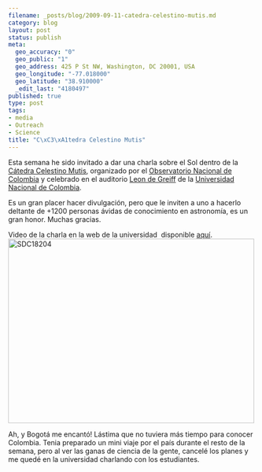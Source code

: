 ```yaml
--- 
filename: _posts/blog/2009-09-11-catedra-celestino-mutis.md
category: blog
layout: post
status: publish
meta: 
  geo_accuracy: "0"
  geo_public: "1"
  geo_address: 425 P St NW, Washington, DC 20001, USA
  geo_longitude: "-77.018000"
  geo_latitude: "38.910000"
  _edit_last: "4180497"
published: true
type: post
tags: 
- media
- Outreach
- Science
title: "C\xC3\xA1tedra Celestino Mutis"
---
```

Esta semana he sido invitado a dar una charla sobre el Sol dentro de la <a href="http://www.observatorio.unal.edu.co/OAN/catedraJCM.html">Cátedra Celestino Mutis</a>, organizado por el <a href="http://www.observatorio.unal.edu.co/index.html">Observatorio Nacional de Colombia</a> y celebrado en el auditorio <a href="http://es.wikipedia.org/wiki/Auditorio_León_de_Greiff">Leon de Greiff</a> de la <a href="http://www.unal.edu.co/index.html">Universidad Nacional de Colombia</a>.

Es un gran placer hacer divulgación, pero que le inviten a uno a hacerlo deltante de +1200 personas ávidas de conocimiento en astronomía, es un gran honor. Muchas gracias.

Video de la charla en la web de la universidad  disponible <a href="http://www.observatorio.unal.edu.co/catedraJCM/MutisAstro_03B.html">aquí</a>.
<a title="SDC18204 by brunosan, on Flickr" href="http://www.flickr.com/photos/nasonurb/sets/72157622212996801/"><img src="http://farm3.static.flickr.com/2672/3908960821_359ac453ce.jpg" alt="SDC18204" width="500" height="375" /></a>
<p style="text-align:left;"></p>
<p style="text-align:left;">Ah, y Bogotá me encantó! Lástima que no tuviera más tiempo para conocer Colombia. Tenia preparado un mini viaje por el país durante el resto de la semana, pero al ver las ganas de ciencia de la gente, cancelé los planes y me quedé en la universidad charlando con los estudiantes.</p>
